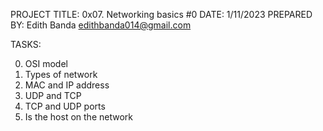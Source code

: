 PROJECT TITLE: 0x07. Networking basics #0
DATE: 1/11/2023
PREPARED BY: Edith Banda <edithbanda014@gmail.com>

TASKS:

0. OSI model
1. Types of network
2. MAC and IP address
3. UDP and TCP
4. TCP and UDP ports
5. Is the host on the network
